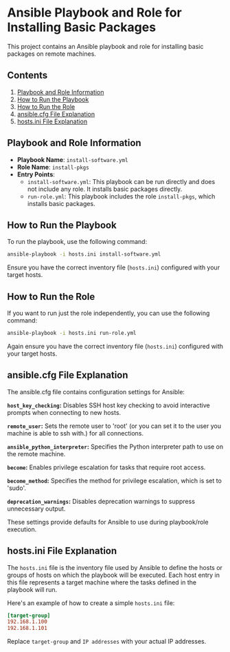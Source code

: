 # Ansible Playbook and Role for Installing Basic Packages

This project contains an Ansible playbook and role for installing basic packages on remote machines.

## Contents

1. [Playbook and Role Information](#playbook-and-role-information)
2. [How to Run the Playbook](#how-to-run-the-playbook)
3. [How to Run the Role](#how-to-run-the-role)
4. [ansible.cfg File Explanation](#ansiblecfg-file-explanation)
5. [hosts.ini File Explanation](#hostsini-file-explanation)

## Playbook and Role Information

- **Playbook Name**: `install-software.yml`
- **Role Name**: `install-pkgs`
- **Entry Points**:
  - `install-software.yml`: This playbook can be run directly and does not include any role. It installs basic packages directly.
  - `run-role.yml`: This playbook includes the role `install-pkgs`, which installs basic packages.


## How to Run the Playbook

To run the playbook, use the following command:

```bash
ansible-playbook -i hosts.ini install-software.yml
``` 

Ensure you have the correct inventory file (`hosts.ini`) configured with your target hosts.

## How to Run the Role
 If you want to run just the role independently, you can use the following command:

```bash 
ansible-playbook -i hosts.ini run-role.yml
```
Again ensure you have the correct inventory file (`hosts.ini`) configured with your target hosts.

## ansible.cfg File Explanation

The ansible.cfg file contains configuration settings for Ansible:

**`host_key_checking`:** Disables SSH host key checking to avoid interactive prompts when connecting to new hosts.  

**`remote_user`:** Sets the remote user to 'root' (or you can set it to the user you machine is able to ssh with.) for all connections.

**`ansible_python_interpreter`:** Specifies the Python interpreter path to use on the remote machine.

**`become`:** Enables privilege escalation for tasks that require root access.  

**`become_method`:** Specifies the method for privilege escalation, which is set to 'sudo'.  

**`deprecation_warnings`:** Disables deprecation warnings to suppress unnecessary output.  

These settings provide defaults for Ansible to use during playbook/role execution.

## hosts.ini File Explanation

The ``hosts.ini`` file is the inventory file used by Ansible to define the hosts or groups of hosts on which the playbook will be executed. Each host entry in this file represents a target machine where the tasks defined in the playbook will run. 

Here's an example of how to create a simple ``hosts.ini`` file:

```ini 
[target-group]
192.168.1.100
192.168.1.101
```
Replace `target-group` and `IP addresses` with your actual IP addresses. 



